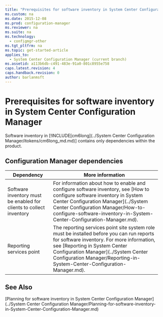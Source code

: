 ```yaml
---
title: "Prerequisites for software inventory in System Center Configuration Manager"
ms.custom: na
ms.date: 2015-12-08
ms.prod: configuration-manager
ms.reviewer: na
ms.suite: na
ms.technology: 
  - configmgr-other
ms.tgt_pltfrm: na
ms.topic: get-started-article
applies_to: 
  - System Center Configuration Manager (current branch)
ms.assetid: a113b6db-c491-483e-91a0-801c8955e758
caps.latest.revision: 4
caps.handback.revision: 0
author: barlanmsft
---
```

# Prerequisites for software inventory in System Center Configuration Manager
Software inventory in [!INCLUDE[cm6long](../System Center Configuration Manager/itokens/cm6long_md.md)] contains only dependencies within the product.  
  
## Configuration Manager dependencies  
  
|Dependency|More information|  
|----------------|----------------------|  
|Software inventory must be enabled for clients to collect inventory|For information about how to enable and configure software inventory, see [How to configure software inventory in System Center Configuration Manager](../System Center Configuration Manager/How-to-configure-software-inventory-in-System-Center-Configuration-Manager.md).|  
|Reporting services point|The reporting services point site system role must be installed before you can run reports for software inventory. For more information, see [Reporting in System Center Configuration Manager](../System Center Configuration Manager/Reporting-in-System-Center-Configuration-Manager.md).|  
  
## See Also  
 [Planning for software inventory in System Center Configuration Manager](../System Center Configuration Manager/Planning-for-software-inventory-in-System-Center-Configuration-Manager.md)